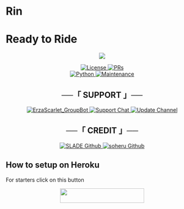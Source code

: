 # Rin
# Ready to Ride

<p align="center">
 <img src="https://telegra.ph/file/c83549257099febca7349.jpg">
</p>

<p align="center">
  <a href="https://github.com/spryslade/RinSuperBot/blob/master/LICENSE"> <img src="https://img.shields.io/badge/License-GPLv3-blueviolet?style=for-the-badge" alt="License" /> </a>
  <a href="https://makeapullrequest.com"> <img src="https://img.shields.io/badge/PRs-Welcome-yellow?style=for-the-badge" alt="PRs" /></a></br>
  <a href="https://www.python.org/"> <img src="https://img.shields.io/badge/Made%20With-Python-orange?style=for-the-badge&logo=python" alt="Python" /> </a>
  <a href="https://github.com/spryslade/ErikaAmano"> <img src="https://img.shields.io/badge/Maintained-Yes-lightgrey?style=for-the-badge" alt="Maintenance" /> </a>
</p>

<h2 align="center">
    ──「 SUPPORT 」──
</h2>

<p align="center">
<a href= "https://t.me/RinSuperBot"> <img src="https://img.shields.io/badge/RinSuper-Bot-saffron?style=for-the-badge&logo=telegram" alt=ErzaScarlet_GroupBot on Telegram" /> </a>
<a href= "https://t.me/AstorSupport"> <img src="https://img.shields.io/badge/Support-Chat-saffron?style=for-the-badge&logo=telegram" alt="Support Chat" /> </a>
<a href="https://t.me/DarkkkCarnage"> <img src="https://img.shields.io/badge/DarkkkCarnage-Channel-saffron?style=for-the-badge&logo=telegram" alt="Update Channel" /> </a>
</p>

<h2 align="center">
    ──「 CREDIT 」──
</h2>

<p align="center">
<a href="https://github.com/spryslade"> <img src="https://img.shields.io/badge/SLADE-Github-magenta?style=for-the-badge&logo=github" alt="SLADE Github" /> </a>
<a href="https://github.com/AnonymousR1025"> <img src="https://img.shields.io/badge/Anonymous-Github-magenta?style=for-the-badge&logo=github" alt=" soheru Github" /> </a>
</p>


## How to setup on Heroku 
For starters click on this button 

<p align="center"><a href="https://heroku.com/deploy?template=https://github.com/spryslade/RinSuperBot-A01"> <img src="https://img.shields.io/badge/Deploy%20To%20Heroku-black?style=for-the-badge&logo=heroku" width="220" height="38.45"/></a></p>
